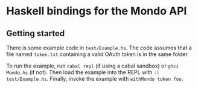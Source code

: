 # Haskell bindings for the Mondo API

## Getting started

There is some example code in `test/Example.hs`. The code assumes that a file named `token.txt` containing a valid OAuth token is in the same folder.

To run the example, run `cabal repl` (if using a cabal sandbox) or `ghci Mondo.hs` (if not). Then load the example into the REPL with `:l test/Example.hs`. Finally, invoke the example with `withMondo token foo`.
